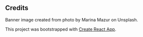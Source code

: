 
## Credits

Banner image created from photo by Marina Mazur on Unsplash.

This project was bootstrapped with [Create React App](https://github.com/facebook/create-react-app).

